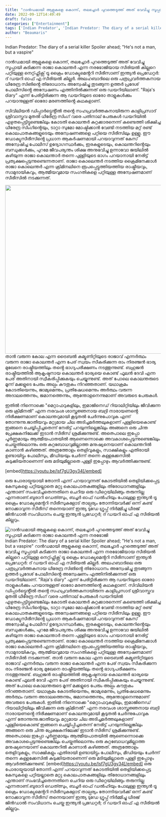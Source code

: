 ```yaml
---
title: "റാൻഡമായി ആളുകളെ കൊന്ന്, തലച്ചോർ പുറത്തെടുത്ത് അത് വേവിച്ചു സൂപ്പായി കുടിക്കന്ന രാജാ കൊലന്തർ എന്ന നരഭോജി"
date: 2022-09-12T14:49:49
draft: false
categories: ["Entertainment"]
tags: ['Indian Predator', 'Indian Predator: The diary of a serial killer']
author: "Beaumaris"
---
```


Indian Predator: The diary of a serial killer
Spoiler ahead;
"He's not a man, but a vaspire"

റാൻഡമായി ആളുകളെ കൊന്ന്, തലച്ചോർ പുറത്തെടുത്ത് അത് വേവിച്ചു സൂപ്പായി കുടിക്കന്ന രാജാ കൊലന്തർ എന്ന നരഭോജിയായ സീരിയൽ കില്ലറെ പറ്റിയുള്ള നെറ്റ്ഫ്ലിക്സ് ട്രൂ ക്രൈം ഡോക്യുമെൻ്ററി സീരീസാണ് ഇന്ത്യൻ പ്രെഡേറ്റർ: ദ് ഡയറി ഓഫ് എ സീരിയൽ കില്ലർ. അലഹബാദിലെ ഒരു പത്രപ്രവർത്തകനായ ധീരേന്ദ്ര സിങിൻ്റെ തിരോധാനം അന്വേഷിച്ചു തുടങ്ങുന്ന ഉത്തർ പ്രദേശ് പോലീസിൻ്റെ അന്വേഷണം എത്തിനിൽക്കുന്നത് ഒരു ഡയറിയിലാണ്. "Raja's diary" എന്ന് പേരിട്ടിരിക്കുന്ന ആ ഡയറിയുടെ ഓരോ താളുകൾക്കും പറയാനുള്ളത് ഓരോ മരണത്തിൻ്റെ കഥകളാണ്.

സിവിലിയൻ ഡിപ്പാർട്ട്മെൻ്റിൽ തൻ്റെ സഹപ്രവർത്തകനായിരുന്ന കാളിപ്രസാദ് ശ്രീവാസ്തവ മുതൽ ധീരേന്ദ്ര സിംഗ് വരെ പതിനാല് പേരുകൾ ഡയറിയിൽ എഴുതപ്പെട്ടിട്ടുണ്ടെങ്കിലും കോടതി കൊലന്തർ കുറ്റക്കാരനെന്ന് കണ്ടെത്തി ശിക്ഷിച്ച ധീരേന്ദ്ര സിംഗിൻ്റെയും, ടാറ്റാ സുമോ മോഷ്ടിക്കാൻ വേണ്ടി നടത്തിയ മറ്റ് രണ്ട് കൊലപാതകങ്ങളുടെയും അന്വേഷണങ്ങളെ പറ്റിയെ സീരീസിലും ഉള്ളൂ. ഈ ഡോക്യുസീരീസിൻ്റെ പ്രധാന ആകർഷണമായി പറയാവുന്നത് കേസ് അന്വേഷിച്ച പോലീസ് ഉദ്യോഗസ്ഥർക്കും, ഇരകളുടെയും, കൊലന്തറിൻ്റെയും ബന്ധുക്കൾക്കും, പുറമേ ജീവപര്യന്തം ശിക്ഷ അനുഭവിച്ചു ഉന്നാവോ ജയിലിൽ കഴിയുന്ന രാജാ കൊലന്താർ തന്നെ പുള്ളിയുടെ ഭാഗം പറയാനായി നേരിട്ട് പ്രത്യക്ഷപ്പെടുന്നുണ്ടെന്നതാണ്. രാജാ കൊലെന്തർ നടത്തിയ ക്രൈമിനേക്കാൾ രാജാ കൊലെന്തർ എന്ന ക്രിമിനലിനെ രൂപപ്പെട്ടുത്തിയത്തിയ രാഷ്ട്രീയവും, സാമുദായികവും, ആത്മീയവുമായ സംഗതികളെ പറ്റിയുള്ള അന്വേഷണമാണ് സീരീസിൽ നടക്കുന്നത്.

<img class="wp-image-350467 aligncenter" src="https://cdn.boolokam.com/articles/2022/09/ffwfwffff-1-1.jpg" alt="" width="967" height="544" />താൻ വരുന്ന കോല എന്ന ട്രൈബൽ കമ്യൂണിറ്റിയുടെ രാജാവ് എന്നർത്ഥം വരുന്ന രാജാ കൊലന്തർ എന്ന പേര് സ്വയം സീകരിക്കുന്ന രാം നിരഞ്ജൻ ഭാര്യ മുഖേനെ രാഷ്ട്രീയത്തിലും തൻ്റെ ഭാഗ്യപരീക്ഷണം നടത്തുന്നുണ്ട്. ബഹുജൻ രാഷ്ട്രീയത്തിൽ ആകൃഷ്ടനായ കൊലന്തർ ഭാര്യയെ കൊണ്ട് ഫൂലൻ ദേവി എന്ന പേര് അതിനായി സ്വീകരിപ്പിക്കുകയും ചെയ്യുന്നുണ്ട്. അത് പോലെ കൊലന്തരുടെ മൂന്ന് മക്കളുടെ പേരും അല്പം കൗതുകം നിറഞ്ഞതാണ്. യഥാക്രമം കോടതിയെന്നും, ജാമ്യമെന്നും, പ്രതിഷേധമെന്നും അർത്ഥം വരുന്ന അദാലത്തെന്നും, ജമാനത്തെന്നും, ആന്തോളനെന്നുമാണ് അവരുടെ പേരുകൾ.

ഇതിൽ നിന്നൊക്കെ "മെറ്റാഫറുകളിലും, ഇമാജിനെഡ് റിയാലിറ്റിയിലും ജീവിക്കുന്ന ഒരു ക്രിമിനൽ" എന്ന നരവംശ ശാസ്ത്രജ്ഞനായ ബദ്രി നാരായണൻ്റെ നിരീക്ഷണമാണ് കൊലന്തറുമായി കൂടുതൽ ചേർന്നുപോവുക എന്ന് തോന്നുന്നു.ജാതീയവും മറ്റുമായ ചില അടിച്ചമർത്തലുകളാണ് പുള്ളിയെകൊണ്ട് ഇങ്ങനെ ചെയ്യിപ്പിച്ചതെന്ന് നേരിട്ട് പറയുന്നില്ലെങ്കിലും അങ്ങനെ ഒരു ചിന്ത പ്രേക്ഷകനിലേക്ക് ഇടാൻ സീരീസ് ശ്രമിക്കുന്നുണ്ട്. അത്പൊലെ ഇപ്പോ പൂർണ്ണമായും ആത്മീയപാതയിൽ ആണെന്നൊക്കെ അവകാശപ്പെടുന്നുണ്ടെങ്കിലും ചെയ്തതിലൊന്നും ഒരു കുറ്റബോധവുമില്ലാത്ത മനുഷ്യനെയാണ് കൊലന്തറിൽ കാണാൻ കഴിഞ്ഞത്. അത്രത്തോളം തെളിവുകളും, സാക്ഷികളും എതിരായി ഉണ്ടായിട്ടും പോലീസും, മീഡിയയും ചേർന്ന് തന്നെ കള്ളക്കേസിൽ കുടുക്കിയതാണെന്ന് ഒരു മടിയുമില്ലാതെ പുള്ളി ഇപ്പോഴും ആവർത്തിക്കുന്നുണ്ട്.

[embed]https://youtu.be/lsf7gU3gy34[/embed]

ഒരു പോരായ്മയായി തോന്നി എന്ന് പറയാവുന്നത് കോടതിയിൽ തെളിയിക്കപ്പെട്ട കേസുകളെ പറ്റിയല്ലാതെ മറ്റു കൊലപാതകങ്ങളിലും തിരോധാനങ്ങളിലും എന്താണ് സംഭവിച്ചതെന്നതിനെ ചെറിയ ഒരു ഡീറ്റെയിലിങ്ങും തരുന്നില്ല എന്നതാണ്.ബുരാറി ഡെത്ത്സും, ബച്ചർ ഓഫ് ഡൽഹിയും പോലുള്ള ഇന്ത്യൻ ട്രൂ ക്രൈം ഡോക്യുമെൻ്ററി സീരീസുകളോട് താല്പര്യം തോന്നിയവർക്ക് ഒന്ന് കണ്ട് നോക്കാവുന്ന സീരീസ് തന്നെയാണ് ഇന്ത്യ ടുഡേ ഗ്രൂപ്പ് നിർമ്മിച്ചു ധീരജ് ജിൻഡാൽ സംവിധാനം ചെയ്ത ഇന്ത്യൻ പ്രഡേറ്റർ; ദ് ഡയറി ഓഫ് എ സീരിയൽ കില്ലറും.


![റാൻഡമായി ആളുകളെ കൊന്ന്, തലച്ചോർ പുറത്തെടുത്ത് അത് വേവിച്ചു സൂപ്പായി കുടിക്കന്ന രാജാ കൊലന്തർ എന്ന നരഭോജി](https://cdn.boolokam.com/articles/2022/09/ffwfwffff-1-1.jpg)Indian Predator: The diary of a serial killer Spoiler ahead; "He's not a man, but a vaspire" റാൻഡമായി ആളുകളെ കൊന്ന്, തലച്ചോർ പുറത്തെടുത്ത് അത് വേവിച്ചു സൂപ്പായി കുടിക്കന്ന രാജാ കൊലന്തർ എന്ന നരഭോജിയായ സീരിയൽ കില്ലറെ പറ്റിയുള്ള നെറ്റ്ഫ്ലിക്സ് ട്രൂ ക്രൈം ഡോക്യുമെൻ്ററി സീരീസാണ് ഇന്ത്യൻ പ്രെഡേറ്റർ: ദ് ഡയറി ഓഫ് എ സീരിയൽ കില്ലർ. അലഹബാദിലെ ഒരു പത്രപ്രവർത്തകനായ ധീരേന്ദ്ര സിങിൻ്റെ തിരോധാനം അന്വേഷിച്ചു തുടങ്ങുന്ന ഉത്തർ പ്രദേശ് പോലീസിൻ്റെ അന്വേഷണം എത്തിനിൽക്കുന്നത് ഒരു ഡയറിയിലാണ്. "Raja's diary" എന്ന് പേരിട്ടിരിക്കുന്ന ആ ഡയറിയുടെ ഓരോ താളുകൾക്കും പറയാനുള്ളത് ഓരോ മരണത്തിൻ്റെ കഥകളാണ്. സിവിലിയൻ ഡിപ്പാർട്ട്മെൻ്റിൽ തൻ്റെ സഹപ്രവർത്തകനായിരുന്ന കാളിപ്രസാദ് ശ്രീവാസ്തവ മുതൽ ധീരേന്ദ്ര സിംഗ് വരെ പതിനാല് പേരുകൾ ഡയറിയിൽ എഴുതപ്പെട്ടിട്ടുണ്ടെങ്കിലും കോടതി കൊലന്തർ കുറ്റക്കാരനെന്ന് കണ്ടെത്തി ശിക്ഷിച്ച ധീരേന്ദ്ര സിംഗിൻ്റെയും, ടാറ്റാ സുമോ മോഷ്ടിക്കാൻ വേണ്ടി നടത്തിയ മറ്റ് രണ്ട് കൊലപാതകങ്ങളുടെയും അന്വേഷണങ്ങളെ പറ്റിയെ സീരീസിലും ഉള്ളൂ. ഈ ഡോക്യുസീരീസിൻ്റെ പ്രധാന ആകർഷണമായി പറയാവുന്നത് കേസ് അന്വേഷിച്ച പോലീസ് ഉദ്യോഗസ്ഥർക്കും, ഇരകളുടെയും, കൊലന്തറിൻ്റെയും ബന്ധുക്കൾക്കും, പുറമേ ജീവപര്യന്തം ശിക്ഷ അനുഭവിച്ചു ഉന്നാവോ ജയിലിൽ കഴിയുന്ന രാജാ കൊലന്താർ തന്നെ പുള്ളിയുടെ ഭാഗം പറയാനായി നേരിട്ട് പ്രത്യക്ഷപ്പെടുന്നുണ്ടെന്നതാണ്. രാജാ കൊലെന്തർ നടത്തിയ ക്രൈമിനേക്കാൾ രാജാ കൊലെന്തർ എന്ന ക്രിമിനലിനെ രൂപപ്പെട്ടുത്തിയത്തിയ രാഷ്ട്രീയവും, സാമുദായികവും, ആത്മീയവുമായ സംഗതികളെ പറ്റിയുള്ള അന്വേഷണമാണ് സീരീസിൽ നടക്കുന്നത്. താൻ വരുന്ന കോല എന്ന ട്രൈബൽ കമ്യൂണിറ്റിയുടെ രാജാവ് എന്നർത്ഥം വരുന്ന രാജാ കൊലന്തർ എന്ന പേര് സ്വയം സീകരിക്കുന്ന രാം നിരഞ്ജൻ ഭാര്യ മുഖേനെ രാഷ്ട്രീയത്തിലും തൻ്റെ ഭാഗ്യപരീക്ഷണം നടത്തുന്നുണ്ട്. ബഹുജൻ രാഷ്ട്രീയത്തിൽ ആകൃഷ്ടനായ കൊലന്തർ ഭാര്യയെ കൊണ്ട് ഫൂലൻ ദേവി എന്ന പേര് അതിനായി സ്വീകരിപ്പിക്കുകയും ചെയ്യുന്നുണ്ട്. അത് പോലെ കൊലന്തരുടെ മൂന്ന് മക്കളുടെ പേരും അല്പം കൗതുകം നിറഞ്ഞതാണ്. യഥാക്രമം കോടതിയെന്നും, ജാമ്യമെന്നും, പ്രതിഷേധമെന്നും അർത്ഥം വരുന്ന അദാലത്തെന്നും, ജമാനത്തെന്നും, ആന്തോളനെന്നുമാണ് അവരുടെ പേരുകൾ. ഇതിൽ നിന്നൊക്കെ "മെറ്റാഫറുകളിലും, ഇമാജിനെഡ് റിയാലിറ്റിയിലും ജീവിക്കുന്ന ഒരു ക്രിമിനൽ" എന്ന നരവംശ ശാസ്ത്രജ്ഞനായ ബദ്രി നാരായണൻ്റെ നിരീക്ഷണമാണ് കൊലന്തറുമായി കൂടുതൽ ചേർന്നുപോവുക എന്ന് തോന്നുന്നു.ജാതീയവും മറ്റുമായ ചില അടിച്ചമർത്തലുകളാണ് പുള്ളിയെകൊണ്ട് ഇങ്ങനെ ചെയ്യിപ്പിച്ചതെന്ന് നേരിട്ട് പറയുന്നില്ലെങ്കിലും അങ്ങനെ ഒരു ചിന്ത പ്രേക്ഷകനിലേക്ക് ഇടാൻ സീരീസ് ശ്രമിക്കുന്നുണ്ട്. അത്പൊലെ ഇപ്പോ പൂർണ്ണമായും ആത്മീയപാതയിൽ ആണെന്നൊക്കെ അവകാശപ്പെടുന്നുണ്ടെങ്കിലും ചെയ്തതിലൊന്നും ഒരു കുറ്റബോധവുമില്ലാത്ത മനുഷ്യനെയാണ് കൊലന്തറിൽ കാണാൻ കഴിഞ്ഞത്. അത്രത്തോളം തെളിവുകളും, സാക്ഷികളും എതിരായി ഉണ്ടായിട്ടും പോലീസും, മീഡിയയും ചേർന്ന് തന്നെ കള്ളക്കേസിൽ കുടുക്കിയതാണെന്ന് ഒരു മടിയുമില്ലാതെ പുള്ളി ഇപ്പോഴും ആവർത്തിക്കുന്നുണ്ട്. [embed]https://youtu.be/lsf7gU3gy34[/embed] ഒരു പോരായ്മയായി തോന്നി എന്ന് പറയാവുന്നത് കോടതിയിൽ തെളിയിക്കപ്പെട്ട കേസുകളെ പറ്റിയല്ലാതെ മറ്റു കൊലപാതകങ്ങളിലും തിരോധാനങ്ങളിലും എന്താണ് സംഭവിച്ചതെന്നതിനെ ചെറിയ ഒരു ഡീറ്റെയിലിങ്ങും തരുന്നില്ല എന്നതാണ്.ബുരാറി ഡെത്ത്സും, ബച്ചർ ഓഫ് ഡൽഹിയും പോലുള്ള ഇന്ത്യൻ ട്രൂ ക്രൈം ഡോക്യുമെൻ്ററി സീരീസുകളോട് താല്പര്യം തോന്നിയവർക്ക് ഒന്ന് കണ്ട് നോക്കാവുന്ന സീരീസ് തന്നെയാണ് ഇന്ത്യ ടുഡേ ഗ്രൂപ്പ് നിർമ്മിച്ചു ധീരജ് ജിൻഡാൽ സംവിധാനം ചെയ്ത ഇന്ത്യൻ പ്രഡേറ്റർ; ദ് ഡയറി ഓഫ് എ സീരിയൽ കില്ലറും.
